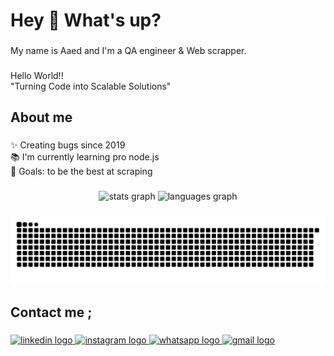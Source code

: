<h1 align="left">Hey 👋 What's up?</h1>

###

<p align="left">My name is Aaed and I'm a QA engineer & Web scrapper.</p>

###

<p align="left">Hello World!! <br>"Turning Code into Scalable Solutions"</p>

###

<h2 align="left">About me</h2>

###

<p align="left">✨ Creating bugs since 2019<br>📚 I'm currently learning pro node.js<br>🎯 Goals: to be the best at scraping</p>

###

<div align="center">
  <img src="https://github-readme-stats.vercel.app/api?username=3aed&hide_title=false&hide_rank=false&show_icons=true&include_all_commits=true&count_private=true&disable_animations=false&theme=dracula&locale=en&hide_border=false&order=1" height="150" alt="stats graph"  />
  <img src="https://github-readme-stats.vercel.app/api/top-langs?username=3aed&locale=en&hide_title=false&layout=compact&card_width=320&langs_count=5&theme=dracula&hide_border=false&order=2" height="150" alt="languages graph"  />
</div>

###



###

<img src="https://raw.githubusercontent.com/3aed/3aed/output/snake.svg" alt="Snake animation" />

###

<h2 align="left">Contact me ;</h2>

###

<div align="left">
  <a href="https://www.linkedin.com/in/aaed-hany-571032212/" target="_blank">
    <img src="https://raw.githubusercontent.com/maurodesouza/profile-readme-generator/master/src/assets/icons/social/linkedin/default.svg" width="52" height="40" alt="linkedin logo"  />
  </a>
  <a href="https://www.instagram.com/3aed.hf/" target="_blank">
    <img src="https://raw.githubusercontent.com/maurodesouza/profile-readme-generator/master/src/assets/icons/social/instagram/default.svg" width="52" height="40" alt="instagram logo"  />
  </a>
  <a href="https://wa.link/5xgpxv" target="_blank">
    <img src="https://raw.githubusercontent.com/maurodesouza/profile-readme-generator/master/src/assets/icons/social/whatsapp/default.svg" width="52" height="40" alt="whatsapp logo"  />
  </a>
  <a href="aaedhany1987@gmail.com" target="_blank">
    <img src="https://raw.githubusercontent.com/maurodesouza/profile-readme-generator/master/src/assets/icons/social/gmail/default.svg" width="52" height="40" alt="gmail logo"  />
  </a>
</div>

###
